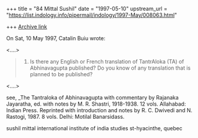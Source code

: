 +++
title = "84 Mittal Sushil"
date = "1997-05-10"
upstream_url = "https://list.indology.info/pipermail/indology/1997-May/008063.html"

+++
[Archive link](https://list.indology.info/pipermail/indology/1997-May/008063.html)



On Sat, 10 May 1997, Catalin Buiu wrote:

<....>

> 1. Is there any English or French translation of TantrAloka (TA) of 
> Abhinavagupta published? Do you know of any translation that is planned 
> to be published?

<....>


see, _The Tantraloka of Abhinavagupta with commentary by Rajanaka
Jayaratha, ed. with notes by M. R. Shastri, 1918-1938. 12 vols. Allahabad:
Indian Press. Reprinted with introduction and notes by R. C. Dwivedi and
N. Rastogi, 1987. 8 vols. Delhi: Motilal Banarsidass.



sushil mittal
international institute of india studies
st-hyacinthe, quebec





